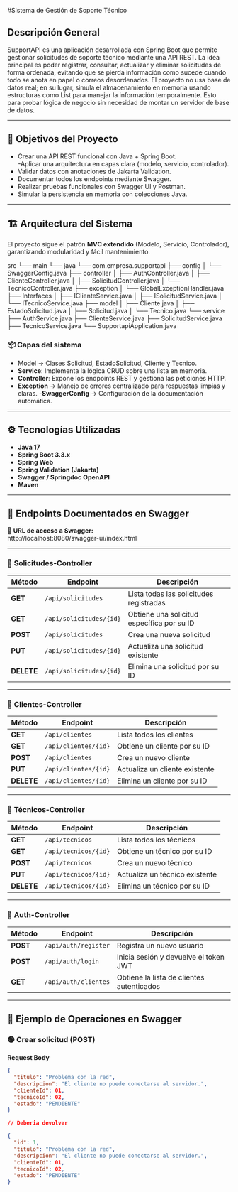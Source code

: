 #Sistema de Gestión de Soporte Técnico


##  Descripción General
SupportAPI es una aplicación desarrollada con Spring Boot que permite gestionar solicitudes de soporte técnico mediante una API REST.
La idea principal es poder registrar, consultar, actualizar y eliminar solicitudes de forma ordenada, evitando que se pierda información como sucede cuando todo se anota en papel o correos desordenados.
El proyecto no usa base de datos real; en su lugar, simula el almacenamiento en memoria usando estructuras como List para manejar la información temporalmente.
Esto  para probar lógica de negocio sin necesidad de montar un servidor de base de datos.

---

## 🎯 Objetivos del Proyecto

- Crear una API REST funcional con Java + Spring Boot.  
-Aplicar una arquitectura en capas clara (modelo, servicio, controlador). 
- Validar datos con anotaciones de Jakarta Validation.  
- Documentar todos los endpoints mediante Swagger.  
- Realizar pruebas funcionales con Swagger UI y Postman.  
- Simular la persistencia en memoria con colecciones Java.  

---

## 🏗️ Arquitectura del Sistema

El proyecto sigue el patrón **MVC extendido** (Modelo, Servicio, Controlador), garantizando modularidad y fácil mantenimiento.

src
└── main
    └── java
        └── com.empresa.supportapi
            ├── config
            │   └── SwaggerConfig.java
            ├── controller
            │   ├── AuthController.java
            │   ├── ClienteController.java
            │   ├── SolicitudController.java
            │   └── TecnicoController.java
            ├── exception
            │   └── GlobalExceptionHandler.java
            ├── Interfaces
            │   ├── IClienteService.java
            │   ├── ISolicitudService.java
            │   └── ITecnicoService.java
            ├── model
            │   ├── Cliente.java
            │   ├── EstadoSolicitud.java
            │   ├── Solicitud.java
            │   └── Tecnico.java
            └── service
                ├── AuthService.java
                ├── ClienteService.java
                ├── SolicitudService.java
                ├── TecnicoService.java
                └── SupportapiApplication.java

### 📦 Capas del sistema

-   Model → Clases Solicitud, EstadoSolicitud, Cliente y Tecnico.
- **Service**: Implementa la lógica CRUD sobre una lista en memoria.  
- **Controller**: Expone los endpoints REST y gestiona las peticiones HTTP.  
- **Exception** → Manejo de errores centralizado para respuestas limpias y claras.
-**SwaggerConfig** → Configuración de la documentación automática.

---

## ⚙️ Tecnologías Utilizadas

- **Java 17**  
- **Spring Boot 3.3.x**  
- **Spring Web**  
- **Spring Validation (Jakarta)**  
- **Swagger / Springdoc OpenAPI**  
- **Maven**

---


## 🧱 Endpoints Documentados en Swagger

📍 **URL de acceso a Swagger:**  
http://localhost:8080/swagger-ui/index.html

---

### 📨 **Solicitudes-Controller**

| Método      | Endpoint                      | Descripción                                      |
|-------------|-------------------------------|--------------------------------------------------|
| **GET**     | `/api/solicitudes`            | Lista todas las solicitudes registradas          |
| **GET**     | `/api/solicitudes/{id}`       | Obtiene una solicitud específica por su ID       |
| **POST**    | `/api/solicitudes`            | Crea una nueva solicitud                         |
| **PUT**     | `/api/solicitudes/{id}`       | Actualiza una solicitud existente                |
| **DELETE**  | `/api/solicitudes/{id}`       | Elimina una solicitud por su ID                  |

---

### 👤 **Clientes-Controller**

| Método      | Endpoint                  | Descripción                                |
|-------------|---------------------------|--------------------------------------------|
| **GET**     | `/api/clientes`           | Lista todos los clientes                   |
| **GET**     | `/api/clientes/{id}`      | Obtiene un cliente por su ID              |
| **POST**    | `/api/clientes`           | Crea un nuevo cliente                      |
| **PUT**     | `/api/clientes/{id}`      | Actualiza un cliente existente             |
| **DELETE**  | `/api/clientes/{id}`      | Elimina un cliente por su ID               |

---

### 🧑 **Técnicos-Controller**

| Método      | Endpoint                  | Descripción                                |
|-------------|---------------------------|--------------------------------------------|
| **GET**     | `/api/tecnicos`           | Lista todos los técnicos                   |
| **GET**     | `/api/tecnicos/{id}`      | Obtiene un técnico por su ID              |
| **POST**    | `/api/tecnicos`           | Crea un nuevo técnico                      |
| **PUT**     | `/api/tecnicos/{id}`      | Actualiza un técnico existente             |
| **DELETE**  | `/api/tecnicos/{id}`      | Elimina un técnico por su ID               |

---

### 🔐 **Auth-Controller**

| Método      | Endpoint                   | Descripción                                 |
|-------------|----------------------------|---------------------------------------------|
| **POST**    | `/api/auth/register`       | Registra un nuevo usuario                   |
| **POST**    | `/api/auth/login`          | Inicia sesión y devuelve el token JWT       |
| **GET**     | `/api/auth/clientes`       | Obtiene la lista de clientes autenticados   |


---

## 🧩 Ejemplo de Operaciones en Swagger

### 🟢 Crear solicitud (POST)

**Request Body**
```json
{
  "titulo": "Problema con la red",
  "descripcion": "El cliente no puede conectarse al servidor.",
  "clienteId": 01,
  "tecnicoId": 02,
  "estado": "PENDIENTE"
}

// Deberia devolver 

{
  "id": 1,
  "titulo": "Problema con la red",
  "descripcion": "El cliente no puede conectarse al servidor.",
  "clienteId": 01,
  "tecnicoId": 02,
  "estado": "PENDIENTE"
}

